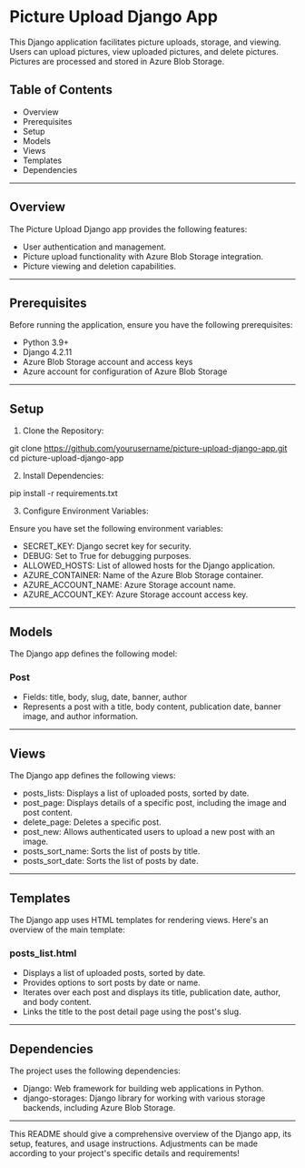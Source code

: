 # Picture Upload Django App

This Django application facilitates picture uploads, storage, and viewing. Users can upload pictures, view uploaded pictures, and delete pictures. Pictures are processed and stored in Azure Blob Storage.

## Table of Contents

- Overview
- Prerequisites
- Setup
- Models
- Views
- Templates
- Dependencies

---

## Overview

The Picture Upload Django app provides the following features:

- User authentication and management.
- Picture upload functionality with Azure Blob Storage integration.
- Picture viewing and deletion capabilities.

---

## Prerequisites

Before running the application, ensure you have the following prerequisites:

- Python 3.9+
- Django 4.2.11
- Azure Blob Storage account and access keys
- Azure account for configuration of Azure Blob Storage

---

## Setup

1. Clone the Repository:

git clone https://github.com/yourusername/picture-upload-django-app.git
cd picture-upload-django-app

2. Install Dependencies:

pip install -r requirements.txt

3. Configure Environment Variables:

Ensure you have set the following environment variables:

- SECRET_KEY: Django secret key for security.
- DEBUG: Set to True for debugging purposes.
- ALLOWED_HOSTS: List of allowed hosts for the Django application.
- AZURE_CONTAINER: Name of the Azure Blob Storage container.
- AZURE_ACCOUNT_NAME: Azure Storage account name.
- AZURE_ACCOUNT_KEY: Azure Storage account access key.

---

## Models

The Django app defines the following model:

### Post

- Fields: title, body, slug, date, banner, author
- Represents a post with a title, body content, publication date, banner image, and author information.

---

## Views

The Django app defines the following views:

- posts_lists: Displays a list of uploaded posts, sorted by date.
- post_page: Displays details of a specific post, including the image and post content.
- delete_page: Deletes a specific post.
- post_new: Allows authenticated users to upload a new post with an image.
- posts_sort_name: Sorts the list of posts by title.
- posts_sort_date: Sorts the list of posts by date.

---

## Templates

The Django app uses HTML templates for rendering views. Here's an overview of the main template:

### posts_list.html

- Displays a list of uploaded posts, sorted by date.
- Provides options to sort posts by date or name.
- Iterates over each post and displays its title, publication date, author, and body content.
- Links the title to the post detail page using the post's slug.

---

## Dependencies

The project uses the following dependencies:

- Django: Web framework for building web applications in Python.
- django-storages: Django library for working with various storage backends, including Azure Blob Storage.

---


This README should give a comprehensive overview of the Django app, its setup, features, and usage instructions. Adjustments can be made according to your project's specific details and requirements!
